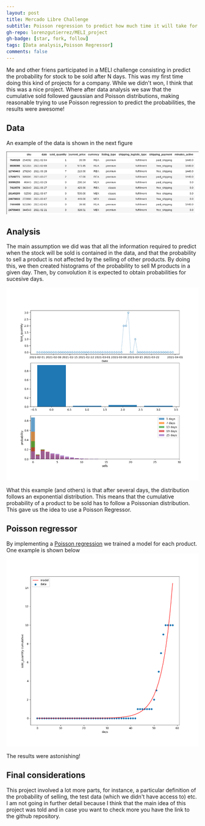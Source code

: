 ```yaml
---
layout: post
title: Mercado Libre Challenge 
subtitle: Poisson regression to predict how much time it will take for stock to be sold
gh-repo: lorenzgutierrez/MELI_project
gh-badge: [star, fork, follow]
tags: [Data analysis,Poisson Regressor]
comments: false
---
```


Me and other friens participated in a MELI challenge consisting in predict the probability for stock to be sold after N days. This was my first time doing this kind of projects for a company. While we didn't won, I think that this was a nice project. Where after data analysis we saw that the cumulative sold followed gaussian and Poisson distributions, making reasonable trying to use Poisson regression to predict the probabilities, the results were awesome!

## Data
An example of the data is shown in the next figure

![Figure 1](/assets/Figuras/Meli_data.png)

## Analysis
The main assumption we did was that all the information required to predict when the stock will be sold is contained in the data, and that the probability to sell a product is not affected by the selling of other products. By doing this, we then created histograms of the probability to sell M products in a given day. Then, by convolution it is expected to obtain probabilities for sucesive days.

![Figure 2](/assets/Figuras/Meli_analysis.png)

What this example (and others) is that after several days, the distribution follows an exponential distribution. This means that the cumulative probability of a product to be sold has to follow a Poissonian distribution. This gave us the idea to use a Poisson Regressor.

## Poisson regressor
By implementing a [Poisson regression](https://en.wikipedia.org/wiki/Poisson_regression) we trained a model for each product. One example is shown below
![Figure 3](/assets/Figuras/Meli_poisson.png)

The results were astonishing!

## Final considerations
This project involved a lot more parts, for instance, a particular definition of the probability of selling, the test data (which we didn't have access to) etc. I am not going in further detail because I think that the main idea of this project was told and in case you want to check more you have the link to the github repository.
